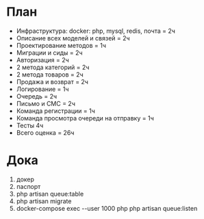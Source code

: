 # План
* Инфраструктура: docker: php, mysql, redis, почта = 2ч
* Описание всех моделей и связей = 2ч
* Проектирование методов = 1ч
* Миграции и сиды = 2ч
* Авторизация = 2ч
* 2 метода категорий = 2ч 
* 2 метода товаров = 2ч
* Продажа и возврат = 2ч
* Логирование = 1ч
* Очередь = 2ч
* Письмо и СМС = 2ч
* Команда регистрации = 1ч
* Команда просмотра очереди на отправку = 1ч
* Тесты 4ч
* Всего оценка = 26ч


# Дока
1. докер
2. паспорт
3. php artisan queue:table
4. php artisan migrate
5. docker-compose exec --user 1000 php php artisan queue:listen